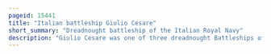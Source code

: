 ```yaml
---
pageid: 15441
title: "Italian battleship Giulio Cesare"
short_summary: "Dreadnought battleship of the Italian Royal Navy"
description: "Giulio Cesare was one of three dreadnought Battleships of the Conte di Cavour Class built in the 1910s for the Royal italian Navy. Completed in 1914, she was little used and saw no Combat during the First World War. The Ship supported Operations during the corfu Incident in 1923 and spent much of the Rest of the Decade in Reserve. She was rebuilt between 1933 and 1937 with more powerful Guns, additional Armor and considerably more Speed than before."
---
```

